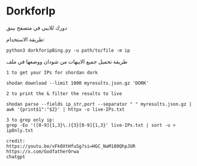 # DorkforIp
دورك للايبي في متصفح بينق


طريقة الاستخدام:
```
python3 dorkforipBing.py -u path/to/file -m ip
```
طريقة تحميل جميع الايبهات من شودان ووضعها في ملف

```
1 to get your IPs for shordan dork 

shodan download --limit 1000 myresults.json.gz 'DORK'

2 to print the & filter the results to live

shodan parse --fields ip_str,port --separator " " myresults.json.gz | awk '{print$1":"$2}' | httpx -o live-IPs.txt

3 to grep only ip:
grep -Eo '([0-9]{1,3}\.){3}[0-9]{1,3}' live-IPs.txt | sort -u > ipOnly.txt
```


```
credit: 
https://youtu.be/vFk0XtHfuSg?si=HGC_NaM180QhpJUR
https://x.com/GodfatherOrwa
chatgpt
```

